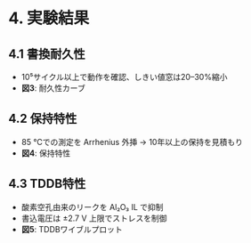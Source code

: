 # 4. 実験結果
## 4.1 書換耐久性
- 10⁵サイクル以上で動作を確認、しきい値窓は20–30%縮小  
- **図3**: 耐久性カーブ

## 4.2 保持特性
- 85 ℃での測定を Arrhenius 外挿 → 10年以上の保持を見積もり  
- **図4**: 保持特性

## 4.3 TDDB特性
- 酸素空孔由来のリークを Al₂O₃ IL で抑制  
- 書込電圧は ±2.7 V 上限でストレスを制御  
- **図5**: TDDBワイブルプロット
